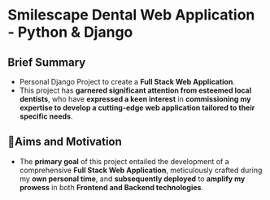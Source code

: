 # Smilescape Dental Web Application - Python & Django
## Brief Summary
- Personal Django Project to create a **Full Stack Web Application**.
- This project has **garnered significant attention from esteemed local dentists**, who have **expressed a keen interest** in **commissioning my expertise to develop a cutting-edge web application tailored to their specific needs**.
## 🎯Aims and Motivation
- The **primary goal** of this project entailed the development of a comprehensive **Full Stack Web Application**, meticulously crafted during my **own personal time**, and **subsequently deployed** to **amplify my prowess** in both **Frontend and Backend technologies**.

